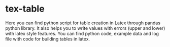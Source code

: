 # tex-table
Here you can find python script for table creation in Latex through pandas python library. It also helps you to write values with errors (upper and lower) with latex style features. You can find python code, example data and log file with code for building tables in latex.
